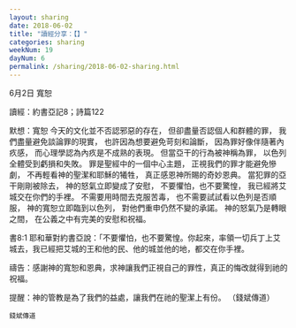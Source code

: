 ```yaml
---
layout: sharing
date: 2018-06-02
title: "讀經分享：【】"
categories: sharing
weekNum: 19
dayNum: 6
permalink: /sharing/2018-06-02-sharing.html
---
```


6月2日 寬恕

讀經：約書亞記8；詩篇122

默想：寬恕
今天的文化並不否認邪惡的存在，
但卻盡量否認個人和群體的罪，
我們盡量避免談論罪的現實，
也許因為想要避免苛刻和論斷，
因為罪好像伴隨著內疚感，
而心理學認為內疚是不成熟的表現。
但當亞干的行為被神稱為罪，
以色列全體受到虧損和失敗。 
罪是聖經中的一個中心主題，
正視我們的罪才能避免慘劇，
不再輕看神的聖潔和耶穌的犧牲，
真正感恩神所賜的奇妙恩典。
當犯罪的亞干剛剛被除去，
神的怒氣立即變成了安慰，
不要懼怕，也不要驚惶，
我已經將艾城交在你們的手裡。
不需要用時間去克服苦毒，
也不需要試試看以色列是否順服，
神的寬恕立即臨到以色列，
對他們重申仍然不變的承諾。
神的怒氣乃是轉眼之間，
在公義之中有完美的安慰和祝福。

書8:1 耶和華對約書亞說：「不要懼怕，也不要驚惶。你起來，率領一切兵丁上艾城去，我已經把艾城的王和他的民、他的城並他的地，都交在你手裡。

禱告：感謝神的寬恕和恩典，求神讓我們正視自己的罪性，真正的悔改就得到祂的祝福。

提醒：神的管教是為了我們的益處，讓我們在祂的聖潔上有份。
（錢斌傳道）

`錢斌傳道`
